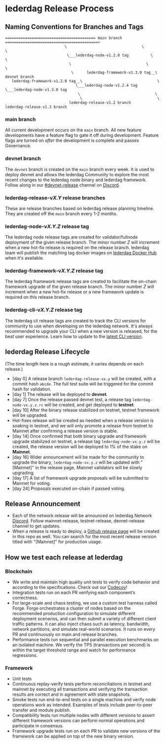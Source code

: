# lederdag Release Process

## Naming Conventions for Branches and Tags

```
========================================= main branch ==========================================>
                           \                                  \                         \
                            \___lederdag-node-v1.2.0 tag          \                         \
                             \                                  \                         \
                              \      lederdag-framework-v1.3.0 tag__\                     devnet branch
   lederdag-framework-v1.2.0 tag__\                                  \                     
                                \___lederdag-node-v1.2.4 tag          \___lederdag-node-v1.3.0 tag
                                 \                                  \
                                  \                                  \
                             lederdag-release-v1.2 branch         lederdag-release-v1.3 branch

```

### main branch
All current development occurs on the `main` branch. All new feature developments have a feature flag to gate it off during development. Feature flags are turned on *after* the development is complete and passes Governance.

### devnet branch
The `devnet` branch is created on the `main` branch every week. It is used to deploy devnet and allows the lederdag Community to explore the most recent changes to the lederdag node binary and lederdag framework. Follow along in our [#devnet-release](https://discord.com/channels/945856774056083548/956692649430093904) channel on [Discord](https://discord.gg/lederdagnetwork).

### lederdag-release-v*X.Y* release branches
These are release branches based on lederdag release planning timeline. They are created off
the `main` branch every 1-2 months.

### lederdag-node-v*X.Y.Z* release tag
The lederdag node release tags are created for validator/fullnode deployment of the given release branch. The minor number *Z* will increment when a new hot-fix release is required on the release branch. lederdag team will publish the matching tag docker images on [lederdag Docker Hub](https://hub.docker.com/r/lederdaglabs/validator/tags) when it's available.

### lederdag-framework-v*X.Y.Z* release tag
The lederdag framework release tags are created to facilitate the on-chain framework upgrade of the given release branch. The minor number *Z* will increment when a new hot-fix release or a new  framework update is required on this release branch.

### lederdag-cli-v*X.Y.Z* release tag
The lederdag cli release tags are created to track the CLI versions for community to use when developing on the lederdag network. It's always recommended to upgrade your CLI when a new version is released, for the best user experience. Learn how to update to the [latest CLI version](https://lederdag.dev/tools/lederdag-cli/install-cli/install-from-brew/#upgrading-the-cli).

## lederdag Release Lifecycle
(The time length here is a rough estimate, it varies depends on each release.)
* [day 0] A release branch `lederdag-release-vx.y` will be created, with a commit hash `abcde`. The full test suite will be triggered for the commit hash for validation.
* [day 1] The release will be deployed to **devnet**.
* [day 7] Once the release passed devnet test, a release tag `lederdag-node-vx.y.z.rc` will be created, and get deployed to **testnet**.
* [day 10] After the binary release stabilized on testnet, testnet framework will be upgraded.
* Hot-fixes release will be created as needed when a release version is soaking in testnet, and we will only promote a release from testnet to Mainnet after confirming a release version is stable.
* [day 14] Once confirmed that both binary upgrade and framework upgrade stabilized on testnet, a release tag `lederdag-node-vx.y.z` will be created, the release version will be deployed to 1% of the stake on **Mainnet**.
* [day 16] Wider announcement will be made for the community to upgrade the binary, `lederdag-node-vx.y.z` will be updated with "[Mainnet]" in the release page, Mainnet validators will be slowly upgrading.
* [day 17] A list of framework upgrade proposals will be submitted to Mainnet for voting.
* [day 24] Proposals executed on-chain if passed voting.

## Release Announcement
* Each of the network release will be announced on lederdag Network [Discord](https://discord.gg/lederdagnetwork). Follow mainnet-release, testnet-release, devnet-release channel to get updates.
* When a release is ready to deploy, a [Github release page](https://github.com/lederdag-labs/lederdag-core/releases) will be created in this repo as well. You can search for the most recent release version titled with "[Mainnet]" for production usage.

## How we test each release at lederdag
### Blockchain
* We write and maintain high quality unit tests to verify code behavior and according to the specifications. Check out our [Codecov](https://app.codecov.io/gh/lederdag-labs/lederdag-core)!
* Integration tests run on each PR verifying each component’s correctness.
* For large-scale and chaos testing, we use a custom test harness called Forge. Forge orchestrates a cluster of nodes based on the recommended production configuration to simulate different deployment scenarios, and can then submit a variety of different client traffic patterns. It can also inject chaos such as latency, bandwidth, network partitions, and simulate real-world scenarios. It runs on every PR and continuously on main and release branches.
* Performance tests run sequential and parallel execution benchmarks on an isolated machine. We verify the TPS (transactions per second) is within the target threshold range and watch for performance regressions.
### Framework
* Unit tests
* Continuous replay-verify tests perform reconciliations in testnet and mainnet by executing all transactions and verifying the transaction results are correct and in agreement with state snapshots.
* Smoke tests run end-to-end tests on a single machine and verify node operations work as intended. Examples of tests include peer-to-peer transfer and module publish.
* Compatibility tests run multiple nodes with different versions to assert different framework versions can perform normal operations and participate in consensus.
* Framework upgrade tests run on each PR to validate new versions of the framework can be applied on top of the new binary version.
